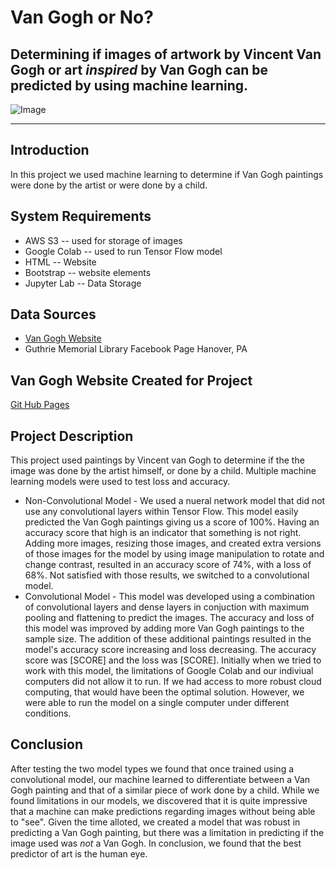 # Van Gogh or No?

Determining if images of artwork by Vincent Van Gogh or art _inspired_ by Van Gogh can be predicted by using machine learning.
---
![Image](https://vangoghornot.s3.amazonaws.com/van_gogh_resized/gogh10.jpg)

---
## Introduction
In this project we used machine learning to determine if Van Gogh paintings were done by the artist or were done by a child. 

## System Requirements
* AWS S3 -- used for storage of images
* Google Colab -- used to run Tensor Flow model
* HTML -- Website 
* Bootstrap -- website elements
* Jupyter Lab -- Data Storage

## Data Sources
* [Van Gogh Website](https://www.vincentvangogh.org/)
* Guthrie Memorial Library Facebook Page Hanover, PA 


## Van Gogh Website Created for Project
[Git Hub Pages](https://twolightsabovethesea.github.io/art-classification/)

## Project Description
This project used paintings by Vincent van Gogh to determine if the the image was done by the artist himself, or done by a child. Multiple machine learning models were used to test loss and accuracy. 
* Non-Convolutional Model - We used a nueral network model that did not use any convolutional layers within Tensor Flow. This model easily predicted the Van Gogh paintings giving us a score of 100%. Having an accuracy score that high is an indicator that something is not right. Adding more images, resizing those images, and created extra versions of those images for the model by using image manipulation to rotate and change contrast, resulted in an accuracy score of 74%, with a loss of 68%. Not satisfied with those results, we switched to a convolutional model.
* Convolutional Model - This model was developed using a combination of convolutional layers and dense layers in conjuction with maximum pooling and flattening to predict the images. The accuracy and loss of this model was improved by adding more Van Gogh paintings to the sample size. The addition of these additional paintings resulted in the model's accuracy score increasing and loss decreasing. The accuracy score was [SCORE] and the loss was [SCORE]. Initially when we tried to work with this model, the limitations of Google Colab and our indiviual computers did not allow it to run.  If we had access to more robust cloud computing, that would have been the optimal solution. However, we were able to run the model on a single computer under different conditions.

## Conclusion
After testing the two model types we found that once trained using a convolutional model, our machine learned to differentiate between a Van Gogh painting and that of a similar piece of work done by a child. While we found limitations in our models, we discovered that it is quite impressive that a machine can make predictions regarding images without being able to "see". Given the time alloted, we created a model that was robust in predicting a Van Gogh painting, but there was a limitation in predicting if the image used was *not* a Van Gogh. In conclusion, we found that the best predictor of art is the human eye.


